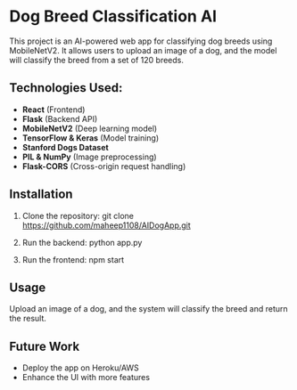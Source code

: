 # Dog Breed Classification AI

This project is an AI-powered web app for classifying dog breeds using MobileNetV2. It allows users to upload an image of a dog, and the model will classify the breed from a set of 120 breeds.

## Technologies Used:
- **React** (Frontend)
- **Flask** (Backend API)
- **MobileNetV2** (Deep learning model)
- **TensorFlow & Keras** (Model training)
- **Stanford Dogs Dataset**
- **PIL & NumPy** (Image preprocessing)
- **Flask-CORS** (Cross-origin request handling)

## Installation

1. Clone the repository:
git clone https://github.com/maheep1108/AIDogApp.git

2. Run the backend:
python app.py

3. Run the frontend:
npm start

## Usage
Upload an image of a dog, and the system will classify the breed and return the result.

## Future Work
- Deploy the app on Heroku/AWS
- Enhance the UI with more features
